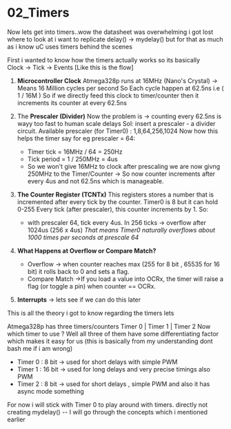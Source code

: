 # 02_Timers
Now lets get into timers..wow the datasheet was overwhelming i got lost where to look at i want to replicate delay() -> mydelay()
but for that as much as i know uC uses timers behind the scenes

First i wanted to know how the timers actually works so its basically   
Clock -> Tick -> Events  [Like this is the flow]  
1. **Microcontroller Clock**
   Atmega328p runs at 16MHz (Nano's Crystal) -> Means 16 Million cycles per second
   So Each cycle happen at 62.5ns i.e ( 1 / 16M )
   So if we directly feed this clock to timer/counter then it increments its counter at every 62.5ns
2. The **Prescaler (Divider)**
   Now the problem is -> counting every 62.5ns is wayy too fast to human scale delays
   Sol: insert a prescaler - a divider circuit.
   Available prescaler (for Timer0) : 1,8,64,256,1024
   Now how this helps the timer say for eg prescaler = 64:
   - Timer tick = 16MHz / 64 = 250Hz 
   - Tick period = 1 / 250MHz = 4us
   - So we won't give 16MHz to clock after prescaling we are now givng 250MHz to the Timer/Counter -> So now counter increments after every 4us and not 62.5ns which is manageable.
3. **The Counter Register (TCNTx)**
    This registers stores a number that is incremented after every tick by the counter. Timer0 is 8 but it can hold 0-255 
    Every tick (after prescaler), this counter increments by 1.
    So:
    - with prescaler 64, tick every 4us. In 256 ticks -> overflow after 1024us (256 x 4us)
    *That means Timer0 naturally overflows about 1000 times per seconds at prescale 64*
4. **What Happens at Overflow or Compare Match?**
     - Overflow -> when counter reaches max (255 for 8 bit , 65535 for 16 bit) it rolls back to 0 and sets a flag.
     - Compare Match ->If you load a value into OCRx, the timer will raise a flag (or toggle a pin) when counter == OCRx.  

5. **Interrupts** -> lets see if we can do this later

This is all the theory i got to know regarding the timers lets 

Atmega328p has three timers/counters 
Timer 0 | Timer 1 | Timer 2
Now which timer to use ? Well all three of them have some differentiating factor which makes it easy for us (this is basically from my understanding dont bash me if i am wrong)
- Timer 0 : 8 bit -> used for short delays  with simple PWM
- Timer 1 : 16 bit -> used for long delays and very precise timings also PWM
- Timer 2 : 8 bit -> used for short delays , simple PWM and also it has async mode something

For now i will stick with Timer 0 to play around with timers.
directly not creating mydelay() -- I will go through the concepts which i mentioned earlier

#

